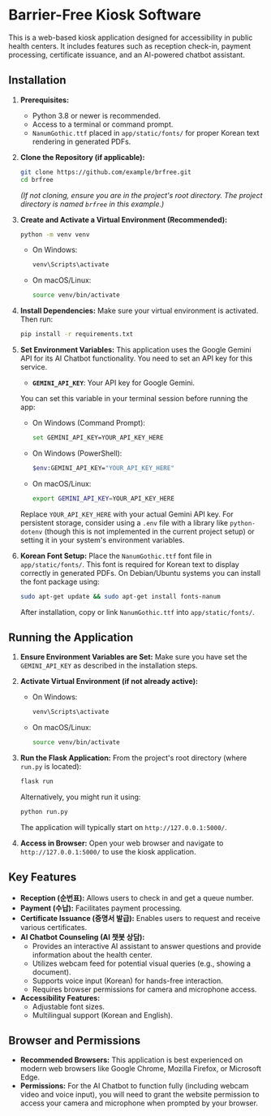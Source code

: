# Barrier-Free Kiosk Software

This is a web-based kiosk application designed for accessibility in public health centers. It includes features such as reception check-in, payment processing, certificate issuance, and an AI-powered chatbot assistant.

## Installation

1.  **Prerequisites:**
    *   Python 3.8 or newer is recommended.
    *   Access to a terminal or command prompt.
    *   `NanumGothic.ttf` placed in `app/static/fonts/` for proper Korean text rendering in generated PDFs.

2.  **Clone the Repository (if applicable):**
    ```bash
    git clone https://github.com/example/brfree.git
    cd brfree
    ```
    *(If not cloning, ensure you are in the project's root directory. The project directory is named `brfree` in this example.)*

3.  **Create and Activate a Virtual Environment (Recommended):**
    ```bash
    python -m venv venv
    ```
    *   On Windows:
        ```bash
        venv\Scripts\activate
        ```
    *   On macOS/Linux:
        ```bash
        source venv/bin/activate
        ```

4.  **Install Dependencies:**
    Make sure your virtual environment is activated. Then run:
    ```bash
    pip install -r requirements.txt
    ```

5.  **Set Environment Variables:**
    This application uses the Google Gemini API for its AI Chatbot functionality. You need to set an API key for this service.
    *   **`GEMINI_API_KEY`**: Your API key for Google Gemini.

    You can set this variable in your terminal session before running the app:
    *   On Windows (Command Prompt):
        ```bash
        set GEMINI_API_KEY=YOUR_API_KEY_HERE
        ```
    *   On Windows (PowerShell):
        ```bash
        $env:GEMINI_API_KEY="YOUR_API_KEY_HERE"
        ```
    *   On macOS/Linux:
        ```bash
        export GEMINI_API_KEY=YOUR_API_KEY_HERE
        ```
    Replace `YOUR_API_KEY_HERE` with your actual Gemini API key. For persistent storage, consider using a `.env` file with a library like `python-dotenv` (though this is not implemented in the current project setup) or setting it in your system's environment variables.

6.  **Korean Font Setup:**
    Place the `NanumGothic.ttf` font file in `app/static/fonts/`. This font is required for Korean text to display correctly in generated PDFs.
    On Debian/Ubuntu systems you can install the font package using:
    ```bash
    sudo apt-get update && sudo apt-get install fonts-nanum
    ```
    After installation, copy or link `NanumGothic.ttf` into `app/static/fonts/`.

## Running the Application

1.  **Ensure Environment Variables are Set:**
    Make sure you have set the `GEMINI_API_KEY` as described in the installation steps.

2.  **Activate Virtual Environment (if not already active):**
    *   On Windows:
        ```bash
        venv\Scripts\activate
        ```
    *   On macOS/Linux:
        ```bash
        source venv/bin/activate
        ```

3.  **Run the Flask Application:**
    From the project's root directory (where `run.py` is located):
    ```bash
    flask run
    ```
    Alternatively, you might run it using:
    ```bash
    python run.py
    ```
    The application will typically start on `http://127.0.0.1:5000/`.

4.  **Access in Browser:**
    Open your web browser and navigate to `http://127.0.0.1:5000/` to use the kiosk application.

## Key Features

*   **Reception (순번표):** Allows users to check in and get a queue number.
*   **Payment (수납):** Facilitates payment processing.
*   **Certificate Issuance (증명서 발급):** Enables users to request and receive various certificates.
*   **AI Chatbot Counseling (AI 챗봇 상담):**
    *   Provides an interactive AI assistant to answer questions and provide information about the health center.
    *   Utilizes webcam feed for potential visual queries (e.g., showing a document).
    *   Supports voice input (Korean) for hands-free interaction.
    *   Requires browser permissions for camera and microphone access.
*   **Accessibility Features:**
    *   Adjustable font sizes.
    *   Multilingual support (Korean and English).

## Browser and Permissions

*   **Recommended Browsers:** This application is best experienced on modern web browsers like Google Chrome, Mozilla Firefox, or Microsoft Edge.
*   **Permissions:** For the AI Chatbot to function fully (including webcam video and voice input), you will need to grant the website permission to access your camera and microphone when prompted by your browser.
